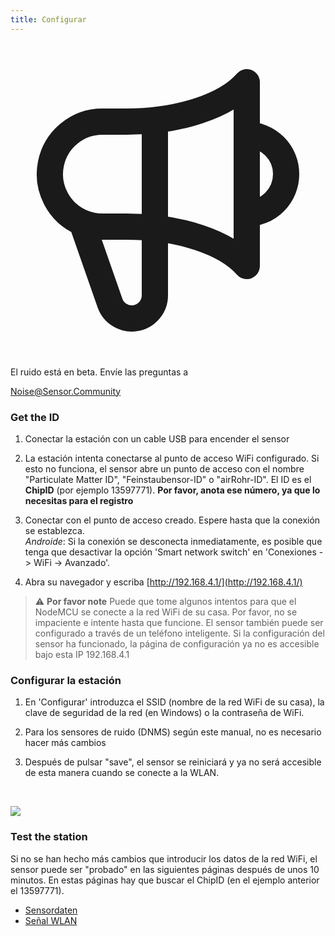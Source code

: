 ```yaml
---
title: Configurar
---
```


  <div class="max-w-screen-xl mx-auto pb-5">
      <div class="p-2 rounded-lg bg-indigo-100 shadow-lg sm:p-3">
      <div class="flex items-center">
            <span class="p-2 rounded-lg bg-indigo-500">
              <svg class="h-8 w-8 text-white" fill="none" viewBox="0 0 24 24" stroke="currentColor">
                <path stroke-linecap="round" stroke-linejoin="round" stroke-width="2" d="M11 5.882V19.24a1.76 1.76 0 01-3.417.592l-2.147-6.15M18 13a3 3 0 100-6M5.436 13.683A4.001 4.001 0 017 6h1.832c4.1 0 7.625-1.234 9.168-3v14c-1.543-1.766-5.067-3-9.168-3H7a3.988 3.988 0 01-1.564-.317z" />
              </svg>
            </span>
        <div class="flex flex-wrap">
          <div class="flex-wrap flex">
            <p class="pt-1 text-indigo-700 font-medium">
                El ruido está en beta. Envíe las preguntas a </p>
          <a href="mailto:Noise@Sensor.Community" class="ml-1 font-medium underline text-white hover:text-yellow-600">
                  Noise@Sensor.Community</a>
          </div>
           </div>
      </div>
    </div>
  </div>
    
### Get the ID
1. Conectar la estación con un cable USB para encender el sensor

2. La estación intenta conectarse al punto de acceso WiFi configurado. Si esto no funciona, el sensor abre un punto de acceso con el nombre "Particulate Matter ID", "Feinstaubensor-ID" o "airRohr-ID". El ID es el **ChipID** (por ejemplo 13597771). **Por favor, anota ese número, ya que lo necesitas para el registro**

3. Conectar con el punto de acceso creado. Espere hasta que la conexión se establezca.<br>*Androide*: Si la conexión se desconecta inmediatamente, es posible que tenga que desactivar la opción 'Smart network switch' en 'Conexiones -> WiFi -> Avanzado'.

4. Abra su navegador y escriba [http://192.168.4.1/](http://192.168.4.1/)

> ⚠️ **Por favor note** Puede que tome algunos intentos para que el NodeMCU se conecte a la red WiFi de su casa. Por favor, no se impaciente e intente hasta que funcione. El sensor también puede ser configurado a través de un teléfono inteligente. Si la configuración del sensor ha funcionado, la página de configuración ya no es accesible bajo esta IP 192.168.4.1

### Configurar la estación
1. En 'Configurar' introduzca el SSID (nombre de la red WiFi de su casa), la clave de seguridad de la red (en Windows) o la contraseña de WiFi.

2. Para los sensores de ruido (DNMS) según este manual, no es necesario hacer más cambios

3. Después de pulsar "save", el sensor se reiniciará y ya no será accesible de esta manera cuando se conecte a la WLAN.

<br>

![](../docs/dnms/airrohr_config_initial.png)
<br>

### Test the station
Si no se han hecho más cambios que introducir los datos de la red WiFi, el sensor puede ser "probado" en las siguientes páginas después de unos 10 minutos. En estas páginas hay que buscar el ChipID (en el ejemplo anterior el 13597771).

 * [Sensordaten](www.madavi.de/sensor/graph.php) 
 * [Señal WLAN](www.madavi.de/sensor/signal.php) 
         
